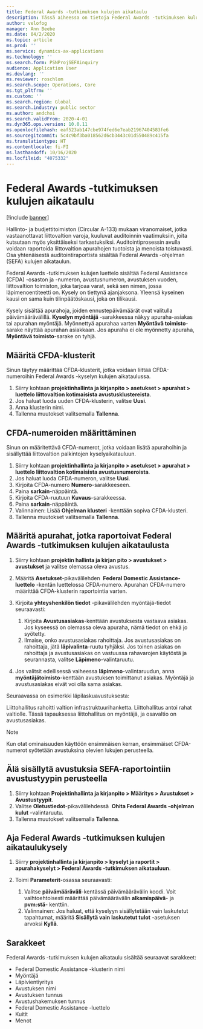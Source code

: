 ```yaml
---
title: Federal Awards -tutkimuksen kulujen aikataulu
description: Tässä aiheessa on tietoja Federal Awards -tutkimuksen kulujen aikataulusta.
author: velofog
manager: Ann Beebe
ms.date: 04/2/2020
ms.topic: article
ms.prod: ''
ms.service: dynamics-ax-applications
ms.technology: ''
ms.search.form: PSNProjSEFAinquiry
audience: Application User
ms.devlang: ''
ms.reviewer: roschlom
ms.search.scope: Operations, Core
ms.tgt_pltfrm: ''
ms.custom: ''
ms.search.region: Global
ms.search.industry: public sector
ms.author: andchoi
ms.search.validFrom: 2020-4-01
ms.dyn365.ops.version: 10.0.11
ms.openlocfilehash: eaf523ab147cbe974fed6e7eab21967404583fe6
ms.sourcegitcommit: 5c4c9bf3ba018562d6cb3443c01d550489c415fa
ms.translationtype: HT
ms.contentlocale: fi-FI
ms.lasthandoff: 10/16/2020
ms.locfileid: "4075332"
---
```

# <a name="schedule-of-expenditures-of-federal-awards-inquiry"></a>Federal Awards -tutkimuksen kulujen aikataulu

[!include [banner](../includes/banner.md)]

Hallinto- ja budjettitoimiston (Circular A-133) mukaan viranomaiset, jotka vastaanottavat liittovaltion varoja, kuuluvat auditoinnin vaatimuksiin, joita kutsutaan myös yksittäiseksi tarkastuksiksi. Auditointiprosessin avulla voidaan raportoida liittovaltion apurahojen tuotoista ja menoista toistuvasti. Osa yhtenäisestä auditointiraportista sisältää Federal Awards -ohjelman (SEFA) kulujen aikataulun.

Federal Awards -tutkimuksen kulujen luettelo sisältää Federal Assistance (CFDA) -osaston ja -numeron, avustusnumeron, avustuksen vuoden, liittovaltion toimiston, joka tarjoaa varat, sekä sen nimen, jossa läpimenoentiteetti on. Kysely on tiettynä ajanjaksona. Yleensä kyseinen kausi on sama kuin tilinpäätöskausi, joka on tilikausi.

Kysely sisältää apurahoja, joiden ennustepäivämäärät ovat valitulla päivämäärävälillä. **Kyselyn myöntäjä** -sarakkeessa näkyy apuraha-asiakas tai apurahan myöntäjä. Myönnettyä apurahaa varten **Myöntävä toimisto**-sarake näyttää apurahan asiakkaan. Jos apuraha ei ole myönnetty apuraha, **Myöntävä toimisto**-sarake on tyhjä.

## <a name="set-up-the-cfda-clusters"></a>Määritä CFDA-klusterit

Sinun täytyy määrittää CFDA-klusterit, jotka voidaan liittää CFDA-numeroihin Federal Awards -kyselyn kulujen aikataulussa.

1. Siirry kohtaan **projektinhallinta ja kirjanpito \> asetukset \> apurahat \> luettelo liittovaltion kotimaisista avustusklustereista**.
2. Jos haluat luoda uuden CFDA-klusterin, valitse **Uusi**.
3. Anna klusterin nimi.
4. Tallenna muutokset valitsemalla **Tallenna**.

## <a name="set-up-cfda-numbers"></a>CFDA-numeroiden määrittäminen

Sinun on määritettävä CFDA-numerot, jotka voidaan lisätä apurahoihin ja sisällyttää liittovaltion palkintojen kyselyaikatauluun.

1. Siirry kohtaan **projektinhallinta ja kirjanpito \> asetukset \> apurahat \> luettelo liittovaltion kotimaisista avustusnumeroista**.
2. Jos haluat luoda CFDA-numeron, valitse **Uusi**.
3. Kirjoita CFDA-numero **Numero**-sarakkeeseen.
4. Paina **sarkain**-näppäintä.
5. Kirjoita CFDA-ruutuun **Kuvaus**-sarakkeessa.
6. Paina **sarkain**-näppäintä.
7. Valinnainen: Lisää **Ohjelman klusteri** -kenttään sopiva CFDA-klusteri.
8. Tallenna muutokset valitsemalla **Tallenna**.

## <a name="set-up-grants-to-report-for-the-schedule-of-expenditures-of-federal-awards-inquiry"></a>Määritä apurahat, jotka raportoivat Federal Awards -tutkimuksen kulujen aikataulusta

1. Siirry kohtaan **projektin hallinta ja kirjan pito \> avustukset \> avustukset** ja valitse olemassa oleva avustus.
2. Määritä **Asetukset**-pikavälilehden  **Federal Domestic Assistance- luettelo** -kentän luettelossa CFDA-numero. Apurahan CFDA-numero määrittää CFDA-klusterin raportointia varten.
3. Kirjoita **yhteyshenkilön tiedot** -pikavälilehden myöntäjä-tiedot seuraavasti:

    1. Kirjoita **Avustusasiakas**-kenttään avustuksesta vastaava asiakas. Jos kyseessä on olemassa oleva apuraha, nämä tiedot on ehkä jo syötetty.
    2. Ilmaise, onko avustusasiakas rahoittaja. Jos avustusasiakas on rahoittaja, jätä **läpivalinta**-ruutu tyhjäksi. Jos toinen asiakas on rahoittaja ja avustusasiakas on vastuussa rahavarojen käytöstä ja seurannasta, valitse **Läpimeno**-valintaruutu.

4. Jos valitsit edellisessä vaiheessa **läpimeno**-valintaruudun, anna **myöntäjätoimisto**-kenttään avustuksen toimittanut asiakas. Myöntäjä ja avustusasiakas eivät voi olla sama asiakas.

Seuraavassa on esimerkki läpilaskuavustuksesta:

Liittohallitus rahoitti valtion infrastruktuurihanketta. Liittohallitus antoi rahat valtiolle. Tässä tapauksessa liittohallitus on myöntäjä, ja osavaltio on avustusasiakas.

> [!NOTE] 
> Kun otat ominaisuuden käyttöön ensimmäisen kerran, ensimmäiset CFDA-numerot syötetään avustuksina olevien lukujen perusteella.

## <a name="exclude-grants-from-sefa-reporting-based-on-the-grant-type"></a>Älä sisällytä avustuksia SEFA-raportointiin avustustyypin perusteella

1. Siirry kohtaan **Projektinhallinta ja kirjanpito \> Määritys \> Avustukset \> Avustustyypit**.
2. Valitse **Oletustiedot**-pikavälilehdessä  **Ohita Federal Awards -ohjelman kulut** -valintaruutu.
3. Tallenna muutokset valitsemalla **Tallenna**.

## <a name="run-the-schedule-of-expenditures-of-federal-awards-inquiry"></a>Aja Federal Awards -tutkimuksen kulujen aikataulukysely

1. Siirry **projektinhallinta ja kirjanpito \> kyselyt ja raportit \> apurahakyselyt \> Federal Awards -tutkimuksen aikatauluun**.
2. Toimi **Parameterit**-osassa seuraavasti:

    1. Valitse **päivämääräväli**-kentässä päivämäärävälin koodi. Voit vaihtoehtoisesti määrittää päivämäärävälin **alkamispäivä**- ja **pvm:stä**- kenttiin.
    2. Valinnainen: Jos haluat, että kyselyyn sisällytetään vain laskutetut tapahtumat, määritä **Sisällytä vain laskutetut tulot** -asetuksen arvoksi **Kyllä**.

## <a name="columns"></a>Sarakkeet

Federal Awards -tutkimuksen kulujen aikataulu sisältää seuraavat sarakkeet:

- Federal Domestic Assistance -klusterin nimi
- Myöntäjä
- Läpivientiyritys
- Avustuksen nimi
- Avustuksen tunnus
- Avustushakemuksen tunnus
- Federal Domestic Assistance -luettelo
- Kuitit
- Menot
